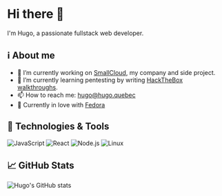 # Hi there 👋

I'm Hugo, a passionate fullstack web developer.

## ℹ️ About me
- 🔭 I’m currently working on [SmallCloud](https://smallcloud.ca/), my company and side project.
- 🌱 I’m currently learning pentesting by writing [HackTheBox walkthroughs](https://github.com/beaulieuhugo97/htb-walkthrough).
- 📫 How to reach me: hugo@hugo.quebec
- 🐧 Currently in love with [Fedora](https://fedoraproject.org/)

## 🔧 Technologies & Tools
![JavaScript](https://img.shields.io/badge/-JavaScript-333?style=flat&logo=javascript)
![React](https://img.shields.io/badge/-React-333?style=flat&logo=react)
![Node.js](https://img.shields.io/badge/-Node.js-333?style=flat&logo=node.js)
![Linux](https://img.shields.io/badge/-Linux-333?style=flat&logo=linux)

## 📈 GitHub Stats
![Hugo's GitHub stats](https://github-readme-stats.vercel.app/api?username=beaulieuhugo97&show_icons=true&theme=dracula)
